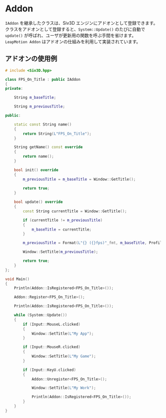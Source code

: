 ﻿# Addon

`IAddon` を継承したクラスは、Siv3D エンジンにアドオンとして登録できます。  
クラスをアドオンとして登録すると、`System::Update()` のたびに自動で `update()` が呼ばれ、ユーザが更新用の関数を呼ぶ手間を省けます。  
`LeapMotion Addon` はアドオンの仕組みを利用して実装されています。

## アドオンの使用例

```cpp
# include <Siv3D.hpp>

class FPS_On_Title : public IAddon
{
private:

	String m_baseTitle;

	String m_previousTitle;

public:

	static const String name()
	{
		return String(L"FPS_On_Title");
	}

	String getName() const override
	{
		return name();
	}

	bool init() override
	{
		m_previousTitle = m_baseTitle = Window::GetTitle();
		
		return true;
	}

	bool update() override
	{
		const String currentTitle = Window::GetTitle();

		if (currentTitle != m_previousTitle)
		{
			m_baseTitle = currentTitle;
		}

		m_previousTitle = Format(L"{} ({}fps)"_fmt, m_baseTitle, Profiler::FPS());

		Window::SetTitle(m_previousTitle);

		return true;
	}
};

void Main()
{
	Println(Addon::IsRegistered<FPS_On_Title>());

	Addon::Register<FPS_On_Title>();

	Println(Addon::IsRegistered<FPS_On_Title>());

	while (System::Update())
	{
		if (Input::MouseL.clicked)
		{
			Window::SetTitle(L"My App");
		}

		if (Input::MouseR.clicked)
		{
			Window::SetTitle(L"My Game");
		}

		if (Input::KeyU.clicked)
		{
			Addon::Unregister<FPS_On_Title>();

			Window::SetTitle(L"My Work");

			Println(Addon::IsRegistered<FPS_On_Title>());
		}
	}
}
```
